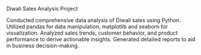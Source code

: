 Diwali Sales Analysis Project

Conducted comprehensive data analysis of Diwali sales using Python.
Utilized pandas for data manipulation, matplotlib and seaborn for visualization.
Analyzed sales trends, customer behavior, and product performance to derive actionable insights.
Generated detailed reports to aid in business decision-making.
